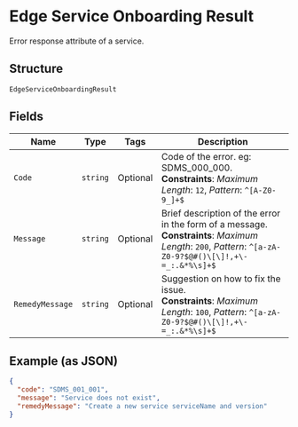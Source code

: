 
# Edge Service Onboarding Result

Error response attribute of a service.

## Structure

`EdgeServiceOnboardingResult`

## Fields

| Name | Type | Tags | Description |
|  --- | --- | --- | --- |
| `Code` | `string` | Optional | Code of the error. eg: SDMS_000_000.<br>**Constraints**: *Maximum Length*: `12`, *Pattern*: `^[A-Z0-9_]+$` |
| `Message` | `string` | Optional | Brief description of the error in the form of a message.<br>**Constraints**: *Maximum Length*: `200`, *Pattern*: `^[a-zA-Z0-9?$@#()\[\]!,+\-=_:.&*%\s]+$` |
| `RemedyMessage` | `string` | Optional | Suggestion on how to fix the issue.<br>**Constraints**: *Maximum Length*: `100`, *Pattern*: `^[a-zA-Z0-9?$@#()\[\]!,+\-=_:.&*%\s]+$` |

## Example (as JSON)

```json
{
  "code": "SDMS_001_001",
  "message": "Service does not exist",
  "remedyMessage": "Create a new service serviceName and version"
}
```

